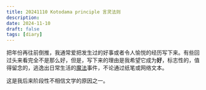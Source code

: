 ```yaml
---
title: 20241110 Kotodama principle 言灵法则
description: 
date: 2024-11-10
draft: false 
tags: [diary] 
---
```

把年份再往前倒推，我通常爱把发生过的好事或者令人愉悦的经历写下来。有些回过头来看完全不是那么好，但是，写下来的理由是我希望它成为**好**，标志性的，值得留念的，逃逸出日常生活的[魔法](https://en.wikipedia.org/wiki/Kotodama)事件，不论通过纸笔或网络文本。

这是我后来阶段性不相信文学的原因之一。

